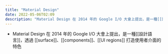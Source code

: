 ```yaml
---
title: "Material Design"
date: 2022-05-06T02:09
description: "Material Design 在 2014 年的 Google I/O 大會上提出，是一種[[設計語言]]，透過 [[surface]]、[[components]]、[[UI regions]] 打造使用者介面的特色..."
---
```

- Material Design 在 2014 年的 Google I/O 大會上提出，是一種[[設計語言]]，透過 [[surface]]、[[components]]、[[UI regions]] 打造使用者介面的特色